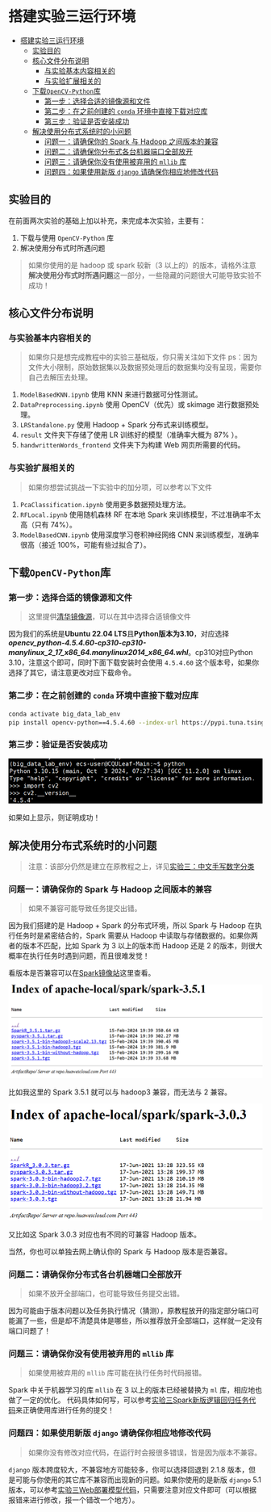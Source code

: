 # 搭建实验三运行环境

- [搭建实验三运行环境](#搭建实验三运行环境)
  - [实验目的](#实验目的)
  - [核心文件分布说明](#核心文件分布说明)
    - [与实验基本内容相关的](#与实验基本内容相关的)
    - [与实验扩展相关的](#与实验扩展相关的)
  - [下载`OpenCV-Python`库](#下载opencv-python库)
    - [第一步：选择合适的镜像源和文件](#第一步选择合适的镜像源和文件)
    - [第二步：在之前创建的 `conda` 环境中直接下载对应库](#第二步在之前创建的-conda-环境中直接下载对应库)
    - [第三步：验证是否安装成功](#第三步验证是否安装成功)
  - [解决使用分布式系统时的小问题](#解决使用分布式系统时的小问题)
    - [问题一：请确保你的 Spark 与 Hadoop 之间版本的兼容](#问题一请确保你的-spark-与-hadoop-之间版本的兼容)
    - [问题二：请确保你分布式各台机器端口全部放开](#问题二请确保你分布式各台机器端口全部放开)
    - [问题三：请确保你没有使用被弃用的 `mllib` 库](#问题三请确保你没有使用被弃用的-mllib-库)
    - [问题四：如果使用新版 `django` 请确保你相应地修改代码](#问题四如果使用新版-django-请确保你相应地修改代码)

## 实验目的

在前面两次实验的基础上加以补充，来完成本次实验，主要有：

1. 下载与使用 `OpenCV-Python` 库
2. 解决使用分布式时所遇问题

> 如果你使用的是 hadoop 或 spark 较新（3 以上的）的版本，请格外注意**解决使用分布式时所遇问题**这一部分，一些隐藏的问题很大可能导致实验不成功！

## 核心文件分布说明

### 与实验基本内容相关的

> 如果你只是想完成教程中的实验三基础版，你只需关注如下文件
> ps：因为文件大小限制，原始数据集以及数据预处理后的数据集均没有呈现，需要你自己去解压去处理。

1. `ModelBasedKNN.ipynb` 使用 KNN 来进行数据可分性测试。
2. `DataPreprocessing.ipynb` 使用 OpenCV（优先）或 skimage 进行数据预处理。
3. `LRStandalone.py` 使用 Hadoop + Spark 分布式来训练模型。
4. `result` 文件夹下存储了使用 LR 训练好的模型（准确率大概为 87% ）。
5. `handwrittenWords_frontend` 文件夹下为构建 Web 网页所需要的代码。

### 与实验扩展相关的

> 如果你想尝试挑战一下实验中的加分项，可以参考以下文件

1. `PcaClassification.ipynb` 使用更多数据预处理方法。
2. `RFLocal.ipynb` 使用随机森林 RF 在本地 Spark 来训练模型，不过准确率不太高（只有 74%）。
3. `ModelBasedCNN.ipynb` 使用深度学习卷积神经网络 CNN 来训练模型，准确率很高（接近 100%，可能有些过拟合了）。

## 下载`OpenCV-Python`库

### 第一步：选择合适的镜像源和文件

> 这里提供[清华镜像源](https://mirrors.tuna.tsinghua.edu.cn/pypi/web/simple/opencv-python/)，可以在其中选择合适镜像文件

因为我们的系统是**Ubuntu 22.04 LTS**且**Python版本为3.10**，对应选择***opencv_python-4.5.4.60-cp310-cp310-manylinux_2_17_x86_64.manylinux2014_x86_64.whl***。cp310对应Python 3.10，注意这个即可，同时下面下载安装时会使用 `4.5.4.60` 这个版本号，如果你选择了其它，请注意更改对应下载命令。

### 第二步：在之前创建的 `conda` 环境中直接下载对应库

```bash
conda activate big_data_lab_env
pip install opencv-python==4.5.4.60 --index-url https://pypi.tuna.tsinghua.edu.cn/simple
```

### 第三步：验证是否安装成功

![test OpenCV-Python install](images/opencv-test.png)

如果如上显示，则证明成功！

## 解决使用分布式系统时的小问题

> 注意：该部分仍然是建立在原教程之上，详见[实验三：中文手写数字分类](https://github.com/Wanghui-Huang/CQU_bigdata/blob/master/Experiment/Ex3/Ex3_CHN/ex3.md)

### 问题一：请确保你的 Spark 与 Hadoop 之间版本的兼容

> 如果不兼容可能导致任务提交出错。

因为我们搭建的是 Hadoop + Spark 的分布式环境，所以 Spark 与 Hadoop 在执行任务时是紧密结合的，Spark 需要从 Hadoop 中读取与存储数据的。如果你两者的版本不匹配，比如 Spark 为 3 以上的版本而 Hadoop 还是 2 的版本，则很大概率在执行任务时遇到问题，而且很难发觉！

看版本是否兼容可以在[Spark镜像站](https://repo.huaweicloud.com:8443/artifactory/apache-local/spark/)这里查看。

![版本兼容示例1](images/spark-hadoop-v1.png)

比如我这里的 Spark 3.5.1 就可以与 hadoop3 兼容，而无法与 2 兼容。

![版本兼容示例2](images/spark-hadoop-v2.png)

又比如这 Spark 3.0.3 对应也有不同的可兼容 Hadoop 版本。

当然，你也可以单独去网上确认你的 Spark 与 Hadoop 版本是否兼容。

### 问题二：请确保你分布式各台机器端口全部放开

> 如果不放开全部端口，也可能导致任务提交出错。

因为可能由于版本问题以及任务执行情况（猜测），原教程放开的指定部分端口可能漏了一些，但是却不清楚具体是哪些，所以推荐放开全部端口，这样就一定没有端口问题了！

### 问题三：请确保你没有使用被弃用的 `mllib` 库

> 如果使用被弃用的 `mllib` 库可能在执行任务时代码报错。

Spark 中关于机器学习的库 `mllib` 在 3 以上的版本已经被替换为 `ml` 库，相应地也做了一定的优化。 代码具体如何写，可以参考[实验三Spark新版逻辑回归任务代码](https://github.com/CQULeaf/Big-Data_Course_Resources/blob/main/Lab/Lab3_CHN/LRStandalone.py)来正确使用库进行任务的提交！

### 问题四：如果使用新版 `django` 请确保你相应地修改代码

> 如果你没有修改对应代码，在运行时会报很多错误，皆是因为版本不兼容。

`django` 版本跨度较大，不兼容地方可能较多，你可以选择回退到 2.1.8 版本，但是可能与你使用的其它库不兼容而出现新的问题。如果你使用的是新版 `django` 5.1 版本，可以参考[实验三Web部署模型代码](https://github.com/CQULeaf/Big-Data_Course_Resources/tree/main/Lab/Lab3_CHN/handwrittenWords_frontend)，只需要注意对应文件即可（可以根据报错来进行修改，报一个错改一个地方）。

